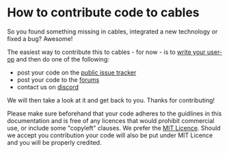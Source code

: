 # How to contribute code to cables

So you found something missing in cables, integrated a new technology or fixed a bug? Awesome!

The easiest way to contribute this to cables - for now - is to [write your user-op](../../5_writing_ops/dev_ops/dev_ops) and then do one of the following:

- post your code on the [public issue tracker](https://github.com/cables-gl/cables_docs/issues)
- post your code to the [forums](https://forum.cables.gl/)
- contact us on [discord](https://discord.gg/AGTarWv)

We will then take a look at it and get back to you. Thanks for contributing!

Please make sure beforehand that your code adheres to the guidlines in this documentation and is free of any licences that would prohibit commercial use, or include some "copyleft" clauses. 
We prefer the [MIT Licence](https://opensource.org/licenses/MIT). Should we accept you contribution your code will also be put under MIT Licence and you will be properly credited.

